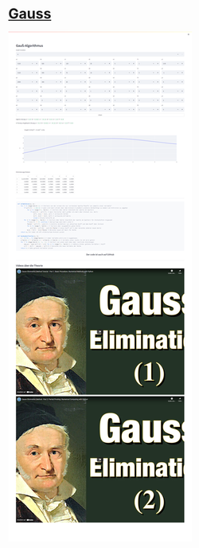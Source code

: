# [Gauss](https://share.streamlit.io/foersterrobert/gauss/main.py)
![Gauss](https://github.com/foersterrobert/Gauss/blob/master/gauss.png)
